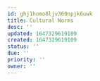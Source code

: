 ```yaml
---
id: ghj1homo8ljv360npjk6uwk
title: Cultural Norms
desc: ''
updated: 1647329619109
created: 1647329619109
status: ''
due: ''
priority: ''
owner: ''
---
```


